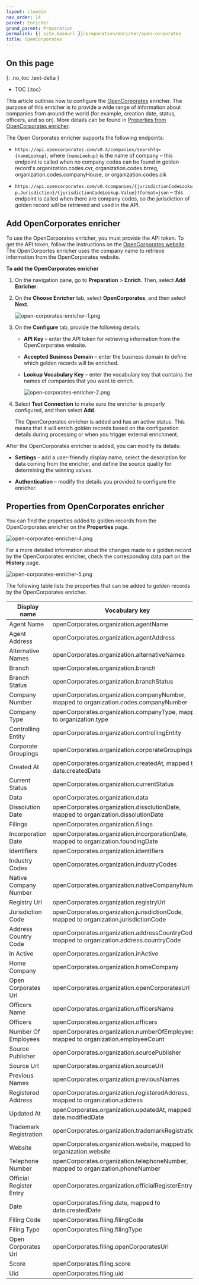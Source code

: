 ```yaml
---
layout: cluedin
nav_order: 14
parent: Enricher
grand_parent: Preparation
permalink: {{ site.baseurl }}/preparation/enricher/open-corporates
title: OpenCorporates
---
```

## On this page
{: .no_toc .text-delta }
- TOC
{:toc}

This article outlines how to configure the [OpenCorporates](https://opencorporates.com/) enricher. The purpose of this enricher is to provide a wide range of information about companies from around the world (for example, creation date, status, officers, and so on). More details can be found in [Properties from OpenCorporates enricher](#properties-from-opencorporates-enricher).

The Open Corporates enricher supports the following endpoints:

- `https://api.opencorporates.com/v0.4/companies/search?q={nameLookup}`, where `{nameLookup}` is the name of company – this endpoint is called when no company codes can be found in golden record's organization.codes.cvr, organization.codes.brreg, organization.codes.companyHouse, or organization.codes.cik

- `https://api.opencorporates.com/v0.4companies/{jurisdictionCodeLookup.Jurisdiction}/{jurisdictionCodeLookup.Value}?format=json` – this endpoint is called when there are company codes, so the jurisdiction of golden record will be retrieved and used in the API.

## Add OpenCorporates enricher

To use the OpenCorporates enricher, you must provide the API token. To get the API token, follow the instructions on the [OpenCorporates website](https://opencorporates.com/plug-in-our-data/). The OpenCorportes enricher uses the company name to retrieve information from the OpenCorporates website.

**To add the OpenCorporates enricher**

1. On the navigation pane, go to **Preparation** > **Enrich**. Then, select **Add Enricher**.

1. On the **Choose Enricher** tab, select **OpenCorporates**, and then select **Next**.

    ![open-corporates-enricher-1.png](../../assets/images/preparation/enricher/open-corporates-enricher-1.png)

1. On the **Configure** tab, provide the following details:

    - **API Key** – enter the API token for retrieving information from the OpenCorporates website.

    - **Accepted Business Domain** – enter the business domain to define which golden records will be enriched.

    - **Lookup Vocabulary Key** – enter the vocabulary key that contains the names of companies that you want to enrich.

        ![open-corporates-enricher-2.png](../../assets/images/preparation/enricher/open-corporates-enricher-2.png)

1. Select **Test Connection** to make sure the enricher is properly configured, and then select **Add**.

    The OpenCorporates enricher is added and has an active status. This means that it will enrich golden records based on the configuration details during processing or when you trigger external enrichment.

After the OpenCorporates enricher is added, you can modify its details:

- **Settings** – add a user-friendly display name, select the description for data coming from the enricher, and define the source quality for determining the winning values.

- **Authentication** – modify the details you provided to configure the enricher.

## Properties from OpenCorporates enricher

You can find the properties added to golden records from the OpenCorporates enricher on the **Properties** page.

![open-corporates-enricher-4.png](../../assets/images/preparation/enricher/open-corporates-enricher-4.png)

For a more detailed information about the changes made to a golden record by the OpenCorporates enricher, check the corresponding data part on the **History** page.

![open-corporates-enricher-5.png](../../assets/images/preparation/enricher/open-corporates-enricher-5.png)

The following table lists the properties that can be added to golden records by the OpenCorporates enricher.

| Display name | Vocabulary key |
|--|--|
| Agent Name | openCorporates.organization.agentName |
| Agent Address | openCorporates.organization.agentAddress |
| Alternative Names | openCorporates.organization.alternativeNames |
| Branch | openCorporates.organization.branch |
| Branch Status | openCorporates.organization.branchStatus |
| Company Number | openCorporates.organization.companyNumber, mapped to organization.codes.companyNumber |
| Company Type | openCorporates.organization.companyType, mapped to organization.type |
| Controlling Entity | openCorporates.organization.controllingEntity |
| Corporate Groupings | openCorporates.organization.corporateGroupings |
| Created At | openCorporates.organization.createdAt, mapped to date.createdDate |
| Current Status | openCorporates.organization.currentStatus |
| Data | openCorporates.organization.data |
| Dissolution Date | openCorporates.organization.dissolutionDate, mapped to organization.dissolutionDate |
| Filings | openCorporates.organization.filings |
| Incorporation Date | openCorporates.organization.incorporationDate, mapped to organization.foundingDate |
| Identifiers | openCorporates.organization.identifiers |
| Industry Codes | openCorporates.organization.industryCodes |
| Native Company Number | openCorporates.organization.nativeCompanyNumber |
| Registry Url | openCorporates.organization.registryUrl |
| Jurisdiction Code | openCorporates.organization.jurisdictionCode, mapped to organization.jurisdictionCode |
| Address Country Code | openCorporates.organization.addressCountryCode, mapped to organization.address.countryCode |
| In Active | openCorporates.organization.inActive |
| Home Company | openCorporates.organization.homeCompany |
| Open Corporates Url | openCorporates.organization.openCorporatesUrl |
| Officers Name | openCorporates.organization.officersName |
| Officers | openCorporates.organization.officers |
| Number Of Employees | openCorporates.organization.numberOfEmployees, mapped to organization.employeeCount |
| Source Publisher | openCorporates.organization.sourcePublisher |
| Source Url | openCorporates.organization.sourceUrl |
| Previous Names | openCorporates.organization.previousNames |
| Registered Address | openCorporates.organization.registeredAddress, mapped to organization.address |
| Updated At | openCorporates.organization.updatedAt, mapped to date.modifiedDate |
| Trademark Registration | openCorporates.organization.trademarkRegistration |
| Website | openCorporates.organization.website, mapped to organization.website |
| Telephone Number | openCorporates.organization.telephoneNumber, mapped to organization.phoneNumber |
| Official Register Entry | openCorporates.organization.officialRegisterEntry |
| Date | openCorporates.filing.date, mapped to date.createdDate |
| Filing Code | openCorporates.filing.filingCode |
| Filing Type | openCorporates.filing.filingType |
| Open Corporates Url | openCorporates.filing.openCorporatesUrl |
| Score | openCorporates.filing.score |
| Uid | openCorporates.filing.uid |